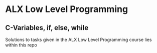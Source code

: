 # ALX Low Level Programming
## C-Variables, if, else, while
Solutions to tasks given in the ALX Low Level Programming course lies within this repo
